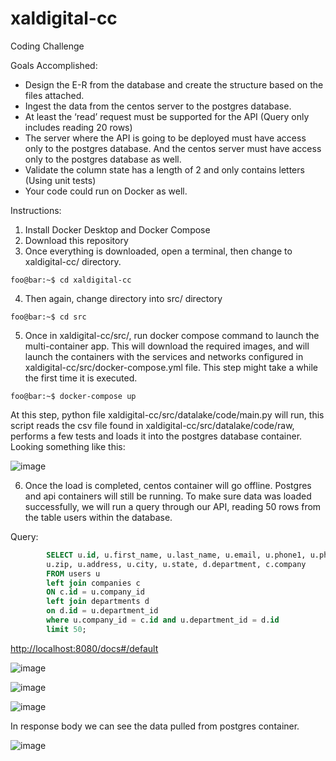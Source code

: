 # xaldigital-cc
Coding Challenge

Goals Accomplished:
  - Design the E-R from the database and create the structure based on the files attached.
  - Ingest the data from the centos server to the postgres database.
  - At least the ‘read’ request must be supported for the API (Query only includes reading 20 rows)
  - The server where the API is going to be deployed must have access only to the postgres
database. And the centos server must have access only to the postgres database as well.
  - Validate the column state has a length of 2 and only contains letters (Using unit tests)
  - Your code could run on Docker as well.

Instructions:
  1. Install Docker Desktop and Docker Compose
  2. Download this repository
  3. Once everything is downloaded, open a terminal, then change to xaldigital-cc/ directory. 
```console
foo@bar:~$ cd xaldigital-cc
```
  4. Then again, change directory into src/ directory 
```console
foo@bar:~$ cd src
```
  5. Once in xaldigital-cc/src/, run docker compose command to launch the multi-container app. This will download the required images, and will launch the containers with the services and networks configured in xaldigital-cc/src/docker-compose.yml file. This step might take a while the first time it is executed.
```console
foo@bar:~$ docker-compose up
```
  At this step, python file xaldigital-cc/src/datalake/code/main.py will run, this script reads the csv file found in xaldigital-cc/src/datalake/code/raw, performs a few tests and loads it into the postgres database container. Looking something like this:
  
![image](https://user-images.githubusercontent.com/17484897/175212602-cdef1241-5a67-49c9-bc10-e092fde5ef50.png)

  6. Once the load is completed, centos container will go offline. Postgres and api containers will still be running. To make sure data was loaded successfully, we will run a query through our API, reading 50 rows from the table users within the database.

Query:
``` sql
        SELECT u.id, u.first_name, u.last_name, u.email, u.phone1, u.phone2,
        u.zip, u.address, u.city, u.state, d.department, c.company
        FROM users u
        left join companies c
        ON c.id = u.company_id
        left join departments d
        on d.id = u.department_id
        where u.company_id = c.id and u.department_id = d.id
        limit 50;
```
  
  [http://localhost:8080/docs#/default](http://localhost:8080/docs#/default "Title")
  
  
  ![image](https://user-images.githubusercontent.com/17484897/175216855-4619aeda-1a60-42ac-b096-009adf00939c.png)

  ![image](https://user-images.githubusercontent.com/17484897/175217116-e642785e-b08c-4f09-809b-481c9048e227.png)

  ![image](https://user-images.githubusercontent.com/17484897/175217328-beb4b7e0-98c7-4f0b-9270-55e17652e593.png)

  In response body we can see the data pulled from postgres container.

  ![image](https://user-images.githubusercontent.com/17484897/175217518-74a22ae3-b9df-45c9-b7a5-9abaf07cf92d.png)


  
